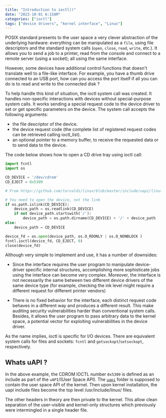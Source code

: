 ```yaml
---
title: "Introduction to ioctl()"
date: "2023-10-01 6:15AM"
categories: ["ioctl"]
tags: ["device drivers", "kernel interface", "Linux"]
---
```


POSIX standard presents to the user space a very clever abstraction of the
underlying hardware: everything can be manipulated as a `file`, using file
descriptors and the standard system calls (`open`, `close`, `read`, `write`, etc.).
It allows you to send a job to a printer, read from the console and connect to
a remote server (using a socket); all using the same interface.

However, some devices have additional control functions that doesn't translate
well to a file-like interface. For example, you have a thumb drive connected to
an USB port, how can you access the port itself if all you can do is to read
and write to the connected disk ?

To help handle this kind of situation, the ioctl system call was created. It
handles non-specific interactions with devices without special-purpose system
calls. It works sending a special request code to the device driver to set or
get specific parameters on the device. The system call accepts the following
arguments:

 - the file descriptor of the device.
 - the device request code (the complete list of registered request codes can be
   retrieved calling ioctl_list).
 - an optional pointer to a memory buffer, to receive the requested data or to
   send data to the device.

The code below shows how to open a CD drive tray using ioctl call:

```python
import fcntl
import os

CD_DEVICE = '/dev/cdrom'
CD_EJECT = 0x5309 

# From https://github.com/torvalds/linux/blob/master/include/uapi/linux/cdrom.h#L65

# You need to open the device, not the link
if os.path.islink(CD_DEVICE):
    device_path = os.readlink(CD_DEVICE)
    if not device_path.startswith('/'):
        device_path = os.path.dirname(CD_DEVICE) + '/' + device_path
else:
    device_path = CD_DEVICE

device_fd = os.open(device_path, os.O_RDONLY | os.O_NONBLOCK )
fcntl.ioctl(device_fd, CD_EJECT, 0)
close(device_fd)
```

Although very simple to implement and use, it has a number of downsides:
 - Since the interface requires the user program to manipulate device-driver
   specific internal structures, accomplishing more sophisticate jobs using the
   interface can become very complex. Moreover, the interface is not necessarily
   the same between two different device drivers of the same device type (for
   example, checking the ink level might require a different request for different
   printer vendors)

 - There is no fixed behavior for the interface, each distinct request code behaves
   in a different way and produces a different result. This make auditing security
   vulnerabilities harder than conventional system calls. Besides, it allows the
   user program to pass arbitrary data to the kernel space, a potential vector
   for exploiting vulnerabilities in the device driver.

As the name implies, ioctl is specific for I/O devices. There are equivalent system
calls for files and sockets: `fcntl` and `getsockopt`/`setsockopt`, respectively.

## Whats uAPI ? 

In the above example, the CDROM IOCTL number `0x5309` is defined as an include
as part of the `uAPI`/(User Space API). The [`uapi`](https://github.com/torvalds/linux/tree/master/include/uapi/linux)
folder is supposed to contain the user space API of the kernel. Then upon kernel
installation, the uapi include files become the top level /usr/include/linux/ files.

The other headers in theory are then private to the kernel. This allow clean
separation of the user-visible and kernel-only structures which previously were
intermingled in a single header file.